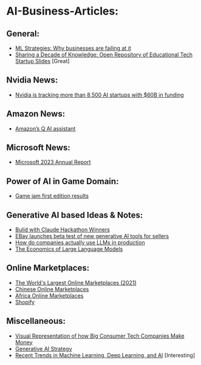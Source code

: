 # AI-Business-Articles:

## General:
- [ML Strategies: Why businesses are failing at it](https://www.analyticsinsight.net/machine-learning-strategies-why-businesses-are-failing-at-it/)  
- [Sharing a Decade of Knowledge: Open Repository of Educational Tech Startup Slides](https://github.com/mahdinasseri/Open-Presentations) [Great]  

## Nvidia News:
- [Nvidia is tracking more than 8,500 AI startups with $60B in funding](https://venturebeat.com/2021/08/02/nvidia-is-tracking-more-than-8500-ai-startups-with-60b-in-funding/)    

## Amazon News:
- [Amazon’s Q AI assistant](https://www.theverge.com/2023/11/28/23980203/aws-amazon-query-generative-ai)  

## Microsoft News:
- [Microsoft 2023 Annual Report](https://www.microsoft.com/investor/reports/ar23/index.html)  

## Power of AI in Game Domain:
- [Game jam first edition results](https://huggingface.co/blog/game-jam-first-edition-results)  

## Generative AI based Ideas & Notes:
- [Bulid with Claude Hackathon Winners](https://www.linkedin.com/feed/update/urn:li:activity:7091902016825798656/)
- [EBay launches beta test of new generative AI tools for sellers](https://www.retailbrew.com/stories/2023/06/16/ebay-beta-generative-ai)
- [How do companies actually use LLMs in production](https://www.linkedin.com/posts/elenasamuylova_how-do-companies-actually-use-llms-in-production-activity-7137435035002949632-5hK5?utm_source=share&utm_medium=member_desktop)
- [The Economics of Large Language Models](https://sunyan.substack.com/p/the-economics-of-large-language-models)  

## Online Marketplaces:
- [The World's Largest Online Marketplaces (2021)](https://www.statista.com/chart/24405/top-5-online-market-places-by-gmv/)  
- [Chinese Online Marketplaces](https://github.com/ahkarami/AI-Business-Articles/blob/main/chinese_online_marketplaces.md)
- [Africa Online Marketplaces](https://github.com/ahkarami/AI-Business-Articles/blob/main/Africa_Online_MarketPlaces.md)  
- [Shopify](https://github.com/ahkarami/AI-Business-Articles/blob/main/Shopify_Part1.md)  

## Miscellaneous:
- [Visual Representation of how Big Consumer Tech Companies Make Money](https://www.linkedin.com/posts/rammohans_consumertech-businessrevenue-techcompanies-activity-7010443331809767425-VT6k/?utm_source=share&utm_medium=member_android)  
- [Generative AI Strategy](https://huyenchip.com/2023/06/07/generative-ai-strategy.html)
- [Recent Trends in Machine Learning, Deep Learning, and AI](https://www.linkedin.com/posts/sebastianraschka_what-are-the-recent-trends-in-machine-learning-activity-7173329104547536896-x0-5?utm_source=share&utm_medium=member_desktop) [Interesting]  

